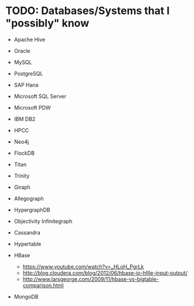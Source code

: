 # TODO: Databases/Systems that I "possibly" know
- Apache Hive
- Oracle
- MySQL
- PostgreSQL
- SAP Hana
- Microsoft SQL Server
- Microsoft PDW
- IBM DB2
- HPCC

- Neo4j
- FlockDB
- Titan
- Trinity
- Giraph
- Allegograph
- HypergraphDB
- Objectivity Infinitegraph
- Cassandra
- Hypertable
- HBase
  - https://www.youtube.com/watch?v=_HLoH_PgrLk
  - http://blog.cloudera.com/blog/2012/06/hbase-io-hfile-input-output/
  - http://www.larsgeorge.com/2009/11/hbase-vs-bigtable-comparison.html
- MongoDB
